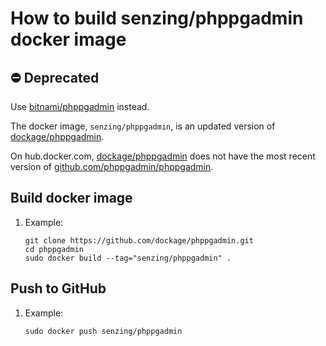# How to build senzing/phppgadmin docker image

## :no_entry: Deprecated
Use [bitnami/phppgadmin](https://hub.docker.com/r/bitnami/phppgadmin) instead.

The docker image, `senzing/phppgadmin`, is an updated version of
[dockage/phppgadmin](https://github.com/dockage/phppgadmin.git).

On hub.docker.com,
[dockage/phppgadmin](https://hub.docker.com/r/dockage/phppgadmin)
does not have the most recent version of
[github.com/phppgadmin/phppgadmin](https://github.com/phppgadmin/phppgadmin).

## Build docker image

1. Example:

    ```console
    git clone https://github.com/dockage/phppgadmin.git
    cd phppgadmin
    sudo docker build --tag="senzing/phppgadmin" .
    ```

## Push to GitHub

1. Example:

    ```console
    sudo docker push senzing/phppgadmin
    ```
